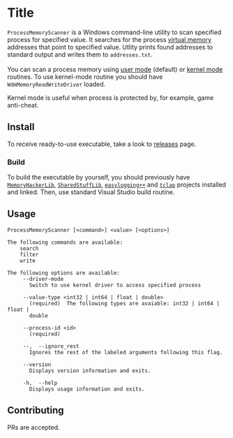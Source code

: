 # Title

`ProcessMemoryScanner` is a Windows command-line utility to scan specified process for specified value. It searches for the process [virtual memory](https://learn.microsoft.com/en-us/windows-hardware/drivers/gettingstarted/virtual-address-spaces) addresses that point to specified value. Utlity prints found addresses to standard output and writes them to `addresses.txt`.  <br/>
<br/>
You can scan a process memory using [user mode](https://learn.microsoft.com/en-us/windows-hardware/drivers/gettingstarted/user-mode-and-kernel-mode) (default) or [kernel mode](https://learn.microsoft.com/en-us/windows-hardware/drivers/gettingstarted/user-mode-and-kernel-mode) routines. To use kernel-mode routine you should have `WdmMemoryReadWriteDriver` loaded.

Kernel mode is useful when process is protected by, for example, game anti-cheat.

## Install

To receive ready-to-use executable, take a look to [releases](https://github.com/elektrikArt/ProcessMemoryScanner/releases) page.

### Build

To build the executable by yourself, you should previously have [`MemoryHackerLib`](https://github.com/elektrikArt/MemoryHackerLib), [`SharedStuffLib`](https://github.com/elektrikArt/SharedStuffLib), [`easylogging++`](https://github.com/abumq/easyloggingpp) and [`tclap`](https://github.com/mirror/tclap) projects installed and linked. Then, use standard Visual Studio build routine.

## Usage

```
ProcessMemoryScanner [<command>] <value> [<options>]

The following commands are available:
    search
    filter
    write

The following options are available:
     --driver-mode
       Switch to use kernel driver to access specified process
  
     --value-type <int32 | int64 | float | double>
       (required)  The following types are avaiable: int32 | int64 | float |
       double
  
     --process-id <id>
       (required)
  
     --,  --ignore_rest
       Ignores the rest of the labeled arguments following this flag.
  
     --version
       Displays version information and exits.
  
     -h,  --help
       Displays usage information and exits.
```

## Contributing

PRs are accepted.
